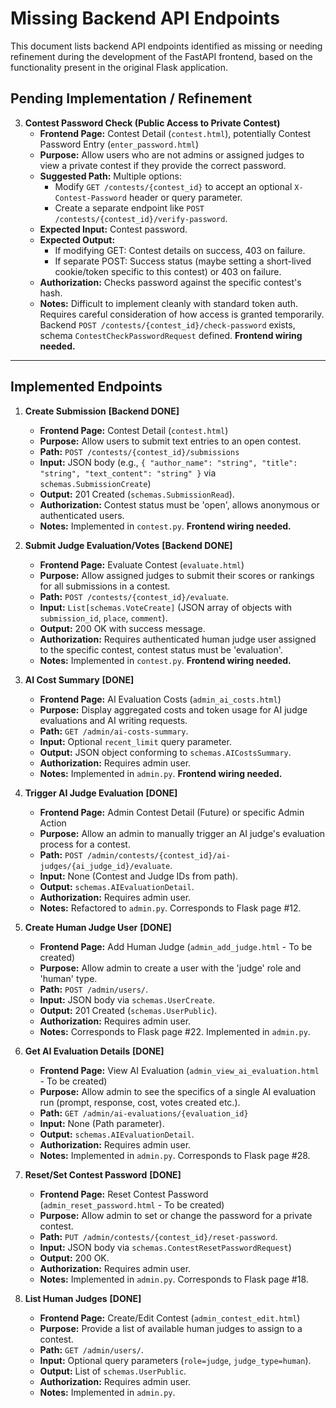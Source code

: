 # Missing Backend API Endpoints

This document lists backend API endpoints identified as missing or needing refinement during the development of the FastAPI frontend, based on the functionality present in the original Flask application.

## Pending Implementation / Refinement

3.  **Contest Password Check (Public Access to Private Contest)**
    *   **Frontend Page:** Contest Detail (`contest.html`), potentially Contest Password Entry (`enter_password.html`)
    *   **Purpose:** Allow users who are not admins or assigned judges to view a private contest if they provide the correct password.
    *   **Suggested Path:** Multiple options:
        *   Modify `GET /contests/{contest_id}` to accept an optional `X-Contest-Password` header or query parameter.
        *   Create a separate endpoint like `POST /contests/{contest_id}/verify-password`.
    *   **Expected Input:** Contest password.
    *   **Expected Output:** 
        *   If modifying GET: Contest details on success, 403 on failure.
        *   If separate POST: Success status (maybe setting a short-lived cookie/token specific to this contest) or 403 on failure.
    *   **Authorization:** Checks password against the specific contest's hash.
    *   **Notes:** Difficult to implement cleanly with standard token auth. Requires careful consideration of how access is granted temporarily. Backend `POST /contests/{contest_id}/check-password` exists, schema `ContestCheckPasswordRequest` defined. **Frontend wiring needed.**

---

## Implemented Endpoints

1.  **Create Submission** **[Backend DONE]**
    *   **Frontend Page:** Contest Detail (`contest.html`)
    *   **Purpose:** Allow users to submit text entries to an open contest.
    *   **Path:** `POST /contests/{contest_id}/submissions`
    *   **Input:** JSON body (e.g., `{ "author_name": "string", "title": "string", "text_content": "string" }` via `schemas.SubmissionCreate`)
    *   **Output:** 201 Created (`schemas.SubmissionRead`).
    *   **Authorization:** Contest status must be 'open', allows anonymous or authenticated users.
    *   **Notes:** Implemented in `contest.py`. **Frontend wiring needed.**

2.  **Submit Judge Evaluation/Votes** **[Backend DONE]**
    *   **Frontend Page:** Evaluate Contest (`evaluate.html`)
    *   **Purpose:** Allow assigned judges to submit their scores or rankings for all submissions in a contest.
    *   **Path:** `POST /contests/{contest_id}/evaluate`.
    *   **Input:** `List[schemas.VoteCreate]` (JSON array of objects with `submission_id`, `place`, `comment`).
    *   **Output:** 200 OK with success message.
    *   **Authorization:** Requires authenticated human judge user assigned to the specific contest, contest status must be 'evaluation'.
    *   **Notes:** Implemented in `contest.py`. **Frontend wiring needed.**

4.  **AI Cost Summary** **[DONE]**
    *   **Frontend Page:** AI Evaluation Costs (`admin_ai_costs.html`)
    *   **Purpose:** Display aggregated costs and token usage for AI judge evaluations and AI writing requests.
    *   **Path:** `GET /admin/ai-costs-summary`.
    *   **Input:** Optional `recent_limit` query parameter.
    *   **Output:** JSON object conforming to `schemas.AICostsSummary`.
    *   **Authorization:** Requires admin user.
    *   **Notes:** Implemented in `admin.py`. **Frontend wiring needed.**

5.  **Trigger AI Judge Evaluation** **[DONE]**
    *   **Frontend Page:** Admin Contest Detail (Future) or specific Admin Action
    *   **Purpose:** Allow an admin to manually trigger an AI judge's evaluation process for a contest.
    *   **Path:** `POST /admin/contests/{contest_id}/ai-judges/{ai_judge_id}/evaluate`.
    *   **Input:** None (Contest and Judge IDs from path).
    *   **Output:** `schemas.AIEvaluationDetail`.
    *   **Authorization:** Requires admin user.
    *   **Notes:** Refactored to `admin.py`. Corresponds to Flask page #12.

6.  **Create Human Judge User** **[DONE]**
    *   **Frontend Page:** Add Human Judge (`admin_add_judge.html` - To be created)
    *   **Purpose:** Allow admin to create a user with the 'judge' role and 'human' type.
    *   **Path:** `POST /admin/users/`.
    *   **Input:** JSON body via `schemas.UserCreate`.
    *   **Output:** 201 Created (`schemas.UserPublic`).
    *   **Authorization:** Requires admin user.
    *   **Notes:** Corresponds to Flask page #22. Implemented in `admin.py`.

7.  **Get AI Evaluation Details** **[DONE]**
    *   **Frontend Page:** View AI Evaluation (`admin_view_ai_evaluation.html` - To be created)
    *   **Purpose:** Allow admin to see the specifics of a single AI evaluation run (prompt, response, cost, votes created etc.).
    *   **Path:** `GET /admin/ai-evaluations/{evaluation_id}`
    *   **Input:** None (Path parameter).
    *   **Output:** `schemas.AIEvaluationDetail`.
    *   **Authorization:** Requires admin user.
    *   **Notes:** Implemented in `admin.py`. Corresponds to Flask page #28.

8.  **Reset/Set Contest Password** **[DONE]**
    *   **Frontend Page:** Reset Contest Password (`admin_reset_password.html` - To be created)
    *   **Purpose:** Allow admin to set or change the password for a private contest.
    *   **Path:** `PUT /admin/contests/{contest_id}/reset-password`.
    *   **Input:** JSON body via `schemas.ContestResetPasswordRequest`)
    *   **Output:** 200 OK.
    *   **Authorization:** Requires admin user.
    *   **Notes:** Implemented in `admin.py`. Corresponds to Flask page #18.

9.  **List Human Judges** **[DONE]**
    *   **Frontend Page:** Create/Edit Contest (`admin_contest_edit.html`)
    *   **Purpose:** Provide a list of available human judges to assign to a contest.
    *   **Path:** `GET /admin/users/`.
    *   **Input:** Optional query parameters (`role=judge`, `judge_type=human`).
    *   **Output:** List of `schemas.UserPublic`.
    *   **Authorization:** Requires admin user.
    *   **Notes:** Implemented in `admin.py`.